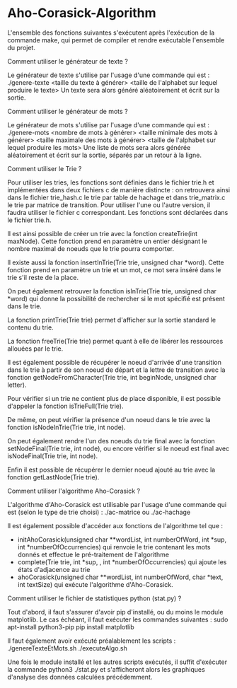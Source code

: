 # Aho-Corasick-Algorithm

L'ensemble des fonctions suivantes s'exécutent après l'exécution de la commande make, qui permet de compiler et rendre exécutable l'ensemble du projet.


Comment utiliser le générateur de texte ? 

Le générateur de texte s'utilise par l'usage d'une commande qui est :
./genere-texte <taille du texte à générer> <taille de l'alphabet sur lequel produire le texte>
Un texte sera alors généré aléatoirement et écrit sur la sortie.


Comment utiliser le générateur de mots ?

Le générateur de mots s'utilise par l'usage d'une commande qui est :
./genere-mots <nombre de mots à générer> <taille minimale des mots à générer> <taille maximale des mots à générer> <taille de l'alphabet sur lequel produire les mots>
Une liste de mots sera alors générée aléatoirement et écrit sur la sortie, séparés par un retour à la ligne.


Comment utiliser le Trie ?

Pour utiliser les tries, les fonctions sont définies dans le fichier trie.h et implémentées dans deux fichiers c de manière distincte : on retrouvera ainsi dans le fichier trie_hash.c le trie par table de hachage et dans trie_matrix.c le trie par matrice de transition.
Pour utiliser l'une ou l'autre version, il faudra utiliser le fichier c correspondant.
Les fonctions sont déclarées dans le fichier trie.h.

Il est ainsi possible de créer un trie avec la fonction createTrie(int maxNode). Cette fonction prend en paramètre un entier désignant le nombre maximal de noeuds que le trie pourra comporter.

Il existe aussi la fonction insertInTrie(Trie trie, unsigned char *word). Cette fonction prend en paramètre un trie et un mot, ce mot sera inséré dans le trie s'il reste de la place.

On peut également retrouver la fonction isInTrie(Trie trie, unsigned char *word) qui donne la possibilité de rechercher si le mot spécifié est présent dans le trie.

La fonction printTrie(Trie trie) permet d'afficher sur la sortie standard le contenu du trie.

La fonction freeTrie(Trie trie) permet quant à elle de libérer les ressources allouées par le trie.

Il est également possible de récupérer le noeud d'arrivée d'une transition dans le trie à partir de son noeud de départ et la lettre de transition avec la fonction getNodeFromCharacter(Trie trie, int beginNode, unsigned char letter).

Pour vérifier si un trie ne contient plus de place disponible, il est possible d'appeler la fonction isTrieFull(Trie trie).

De même, on peut vérifier la présence d'un noeud dans le trie avec la fonction isNodeInTrie(Trie trie, int node).

On peut également rendre l'un des noeuds du trie final avec la fonction setNodeFinal(Trie trie, int node), ou encore vérifier si le noeud est final avec isNodeFinal(Trie trie, int node).

Enfin il est possible de récupérer le dernier noeud ajouté au trie avec la fonction getLastNode(Trie trie).



Comment utiliser l'algorithme Aho-Corasick ?

L'algorithme d'Aho-Corasick est utilisable par l'usage d'une commande qui est (selon le type de trie choisi) :
./ac-matrice <texte contenant la liste de mots> <texte contenant le texte>
ou
./ac-hachage <texte contenant la liste de mots> <texte contenant le texte>

Il est également possible d'accéder aux fonctions de l'algorithme tel que :
- initAhoCorasick(unsigned char **wordList, int numberOfWord, int *sup, int *numberOfOccurrencies) qui renvoie le trie contenant les mots donnés et effectue le pré-traitement de l'algorithme
- complete(Trie trie, int *sup, , int *numberOfOccurrencies) qui ajoute les états d'adjacence au trie
- ahoCorasick(unsigned char **wordList, int numberOfWord, char *text, int textSize) qui exécute l'algorithme d'Aho-Corasick.


Comment utiliser le fichier de statistiques python (stat.py) ?

Tout d'abord, il faut s'assurer d'avoir pip d'installé, ou du moins le module matplotlib.
Le cas échéant, il faut exécuter les commandes suivantes :
sudo apt-install python3-pip
pip install matplotlib

Il faut également avoir exécuté préalablement les scripts :
./genereTexteEtMots.sh
./executeAlgo.sh

Une fois le module installé et les autres scripts exécutés, il suffit d'exécuter la commande python3 ./stat.py et s'afficheront alors les graphiques d'analyse des données calculées précédemment.

